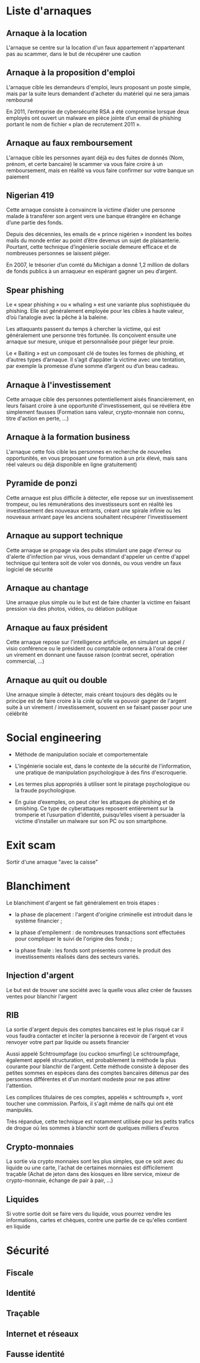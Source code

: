# Liste d'arnaques

## Arnaque à la location
L'arnaque se centre sur la location d'un faux appartement n'appartenant pas au scammer, dans le but de récupérer une caution

## Arnaque à la proposition d'emploi
L'arnaque cible les demandeurs d'emploi, leurs proposant un poste simple, mais par la suite leurs demandent d'acheter du matériel qui ne sera jamais remboursé

En 2011, l’entreprise de cybersécurité RSA a été compromise lorsque deux employés ont ouvert un malware en pièce jointe d’un email de phishing portant le nom de fichier « plan de recrutement 2011 ».

## Arnaque au faux remboursement
L'arnaque cible les personnes ayant déjà eu des fuites de donnés (Nom, prénom, et certe bancaire)
le scammer va vous faire croire à un remboursement, mais en réalité va vous faire confirmer sur votre banque un paiement

## Nigerian 419
Cette arnaque consiste à convaincre la victime d’aider une personne malade à transférer son argent vers une banque étrangère en échange d’une partie des fonds.

Depuis des décennies, les emails de « prince nigérien » inondent les boites mails du monde entier au point d’être devenus un sujet de plaisanterie. Pourtant, cette technique d’ingénierie sociale demeure efficace et de nombreuses personnes se laissent piéger.

En 2007, le trésorier d’un comté du Michigan a donné 1,2 million de dollars de fonds publics à un arnaqueur en espérant gagner un peu d’argent.

## Spear phishing
Le « spear phishing » ou « whaling » est une variante plus sophistiquée du phishing. Elle est généralement employée pour les cibles à haute valeur, d’où l’analogie avec la pêche à la baleine.

Les attaquants passent du temps à chercher la victime, qui est généralement une personne très fortunée. Ils conçoivent ensuite une arnaque sur mesure, unique et personnalisée pour piéger leur proie.

Le « Baiting » est un composant clé de toutes les formes de phishing, et d’autres types d’arnaque. Il s’agit d’appâter la victime avec une tentation, par exemple la promesse d’une somme d’argent ou d’un beau cadeau.

## Arnaque à l'investissement
Cette arnaque cible des personnes potentiellement aisés financièrement, en leurs faisant croire à une opportunité d'investissement, qui se révélera être simplement fausses (Formation sans valeur, crypto-monnaie non connu, titre d'action en perte, ...)

## Arnaque à la formation business
L'arnaque cette fois cible les personnes en recherche de nouvelles opportunités, en vous proposant une formation à un prix élevé, mais sans réel valeurs ou déjà disponible en ligne gratuitement)

## Pyramide de ponzi
Cette arnaque est plus difficile à détecter, elle repose sur un investissement trompeur, ou les rémunérations des investisseurs sont en réalité les investissement des nouveaux entrants, créant une spirale infinie ou les nouveaux arrivant paye les anciens souhaitent récupérer l'investissement

## Arnaque au support technique
Cette arnaque se propage via des pubs stimulant une page d'erreur ou d'alerte d'infection par virus,  vous demandant d'appeler un centre d'appel technique qui tentera soit de voler vos donnés, ou vous vendre un faux logiciel de sécurité

## Arnaque au chantage
Une arnaque plus simple ou le but est de faire chanter la victime en faisant pression via des photos, vidéos, ou délation publique

## Arnaque au faux président 
Cette arnaque repose sur l'intelligence artificielle, en simulant un appel / visio conférence ou le président ou comptable ordonnera à l'oral de créer un virement en donnant une fausse raison (contrat secret, opération commercial, ...)

## Arnaque au quit ou double
Une arnaque simple à détecter,  mais créant toujours des dégâts ou le principe est de faire croire à la cinle qu'elle va pouvoir gagner de l'argent suite à un virement / investissement, souvent en se faisant passer pour une célébrité

# Social engineering
- Méthode de manipulation sociale et comportementale

- L'ingénierie sociale est, dans le contexte de la sécurité de l'information, une pratique de manipulation psychologique à des fins d'escroquerie. 

- Les termes plus appropriés à utiliser sont le piratage psychologique ou la fraude psychologique.

- En guise d’exemples, on peut citer les attaques de phishing et de smishing. Ce type de cyberattaques reposent entièrement sur la tromperie et l’usurpation d’identité, puisqu’elles visent à persuader la victime d’installer un malware sur son PC ou son smartphone.

# Exit scam
Sortir d'une arnaque "avec la caisse"

# Blanchiment

Le blanchiment d'argent se fait généralement en trois étapes :

- la phase de placement : l'argent d'origine criminelle est introduit dans le système financier ;

- la phase d'empilement : de nombreuses transactions sont effectuées pour compliquer le suivi de l'origine des fonds ;

- la phase finale : les fonds sont présentés comme le produit des investissements réalisés dans des secteurs variés.

## Injection d'argent
Le but est de trouver une société avec la quelle vous allez créer de fausses ventes pour blanchir l'argent

## RIB
La sortie d'argent depuis des comptes bancaires est le plus risqué car il vous faudra contacter et inciter la personne à recevoir de l'argent et vous renvoyer votre part par liquide ou assets financier

Aussi appelé Schtroumpfage (ou cuckoo smurfing)
Le schtroumpfage, également appelé structuration, est probablement la méthode la plus courante pour blanchir de l'argent. Cette méthode consiste à déposer des petites sommes en espèces dans des comptes bancaires détenus par des personnes différentes et d'un montant modeste pour ne pas attirer l'attention. 

Les complices titulaires de ces comptes, appelés « schtroumpfs », vont toucher une commission. Parfois, il s'agit même de naïfs qui ont été manipulés.

Très répandue, cette technique est notamment utilisée pour les petits trafics de drogue où les sommes à blanchir sont de quelques milliers d'euros

## Crypto-monnaies
La sortie via crypto monnaies sont les plus simples, que ce soit avec du liquide ou une carte, l'achat de certaines monnaies est difficilement traçable (Achat de jeton dans des kiosques en libre service, mixeur de crypto-monnaie, échange de pair à pair, ...)

## Liquides
Si votre sortie doit se faire vers du liquide, vous pourrez vendre les informations, cartes et chèques, contre une partie de ce qu'elles contient en liquide

# Sécurité
## Fiscale
## Identité
## Traçable
## Internet et réseaux
## Fausse identité
